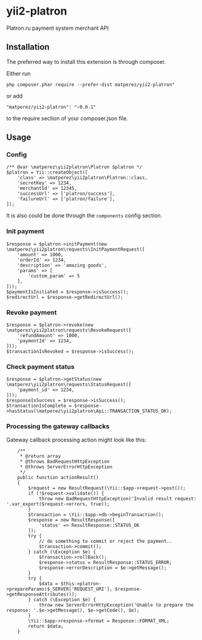# yii2-platron
Platron.ru payment system merchant API

## Installation
The preferred way to install this extension is through composer.

Either run

```
php composer.phar require --prefer-dist matperez/yii2-platron"
```

or add

```
"matperez/yii2-platron": "~0.0.1"
```

to the require section of your composer.json file.

## Usage

### Config
```
/** @var \matperez\yii2platron\Platron $platron */
$platron = Yii::createObject([
    'class' => \matperez\yii2platron\Platron::class,
    'secretKey' => 1234,
    'merchantId' => 12345,
    'successUrl' => ['platron/success'],
    'failureUrl' => ['platron/failure'],
]);
```

It is also could be done through the `components` config section.  

### Init payment
```
$response = $platron->initPayment(new \matperez\yii2platron\requests\InitPaymentRequest([
    'amount' => 1000,
    'orderId' => 1234,
    'description' => 'amazing goods',
    'params' => [
        'custom_param' => 5
    ],
]));
$paymentIsInitiated = $response->isSuccess();
$redirectUrl = $response->getRedirectUrl();
```

### Revoke payment
```
$response = $platron->revoke(new \matperez\yii2platron\requests\RevokeRequest([
    'refundAmount' => 1000,
    'paymentId' => 1234,
]));
$transactionIsRevoked = $response->isSuccess();
```

### Check payment status
```
$response = $platron->getStatus(new \matperez\yii2platron\requests\StatusRequest([
    'payment_id' => 1234,
]));
$responseIsSuccess = $response->isSuccess();
$transactionIsComplete = $response->hasStatus(\matperez\yii2platron\Api::TRANSACTION_STATUS_OK);
```

### Processing the gateway callbacks
Gateway callback processing action might look like this:
```
    /**
     * @return array
     * @throws BadRequestHttpException
     * @throws ServerErrorHttpException
     */
    public function actionResult()
    {
        $request = new ResultRequest(\Yii::$app->request->post());
        if (!$request->validate()) {
            throw new BadRequestHttpException('Invalid result request: '.var_export($request->errors, true));
        }
        $transaction = \Yii::$app->db->beginTransaction();
        $response = new ResultResponse([
            'status' => ResultResponse::STATUS_OK
        ]);
        try {
            // do something to commit or reject the payment..
            $transaction->commit();
        } catch (\Exception $e) {
            $transaction->rollBack();
            $response->status = ResultResponse::STATUS_ERROR;
            $response->errorDescription = $e->getMessage();
        }
        try {
            $data = $this->platron->prepareParams($_SERVER['REQUEST_URI'], $response->getResponseAttributes());
        } catch (\Exception $e) {
            throw new ServerErrorHttpException('Unable to prepare the response: '.$e->getMessage(), $e->getCode(), $e);
        }
        \Yii::$app->response->format = Response::FORMAT_XML;
        return $data;
    }
```
